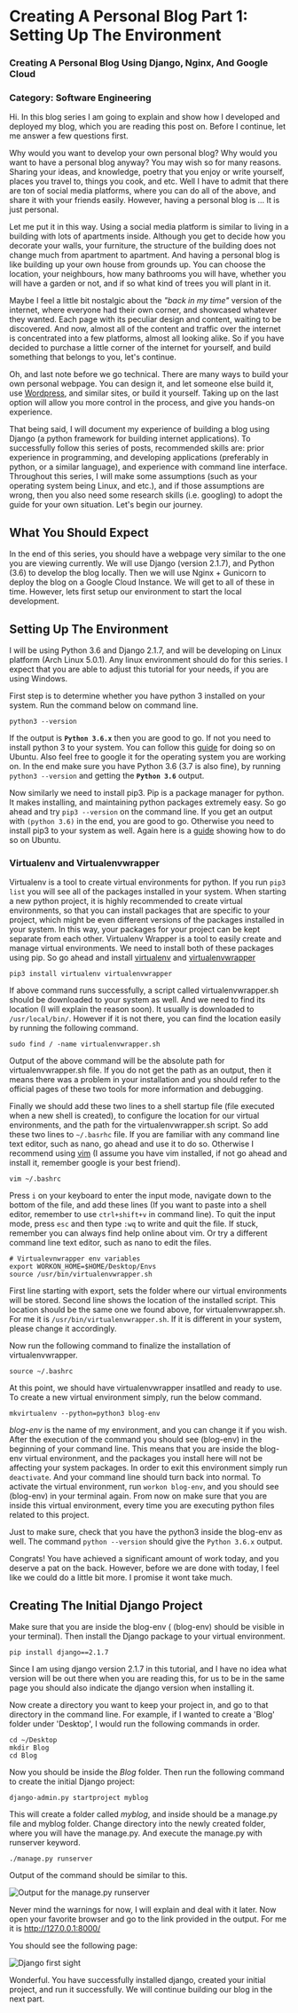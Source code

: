 # Creating A Personal Blog Part 1: Setting Up The Environment

### Creating A Personal Blog Using Django, Nginx, And Google Cloud

### Category: Software Engineering 


Hi. In this blog series I am going to explain and show how I developed and deployed my blog, which you are reading
this post on. Before I continue, let me answer a few questions first.  

Why would you want to develop your own personal blog? Why would you want to have a personal blog anyway? You may wish so
for many reasons. Sharing your ideas, and knowledge, poetry that you enjoy or write yourself, 
places you travel to, things you cook, and etc. Well I have to admit that there are ton of social media platforms, where 
you can do all of the above, and share it with your friends easily. However, having a personal blog is ... It is just 
personal. 

Let me put it in this way. Using a social media platform is similar to living in a building with lots of apartments inside.
Although you get to decide how you decorate your walls, your furniture, the structure of the building does not change 
much from apartment to apartment. And having a personal blog is like building up your own house from grounds up. You can
choose the location, your neighbours, how many bathrooms you will have, whether you will have a garden or not, and if so what 
kind of trees you will plant in it. 

Maybe I feel a little bit nostalgic about the _"back in my time"_ version of the internet, where everyone had their own
corner, and showcased whatever they wanted. Each page with its peculiar design and content, waiting to be discovered. 
And now, almost all of the content and traffic over the internet is concentrated into a few platforms, almost all
looking alike. So if you have decided to purchase a little corner of the internet for yourself, and build something 
that belongs to you, let's continue.

Oh, and last note before we go technical. There are many ways to build your own personal webpage. You can design it, and 
let someone else build it, use [Wordpress](https://wordpress.com/), and similar sites, or build it yourself. Taking up
on the last option will allow you more control in the process, and give you hands-on experience. 

That being said, I will document my experience of building a blog using Django (a python framework for 
building internet applications). To successfully follow this series of posts, recommended skills are: prior experience in 
programming, and developing applications (preferably in python, or a similar language), and experience with command 
line interface. Throughout this series, I will make some assumptions (such as your operating system being Linux, 
and etc.), and if those assumptions are wrong, then you also need some research skills (i.e. googling) to adopt the 
guide for your own situation. Let's begin our journey.

## What You Should Expect

In the end of this series, you should have a webpage very similar to the one you are viewing currently. We will use
Django (version 2.1.7), and Python (3.6) to develop the blog locally. Then we will use Nginx + Gunicorn to deploy the 
blog on a Google Cloud Instance. We will get to all of these in time. However, lets first setup our environment to start
the local development.

## Setting Up The Environment

I will be using Python 3.6 and Django 2.1.7, and will be developing on Linux platform (Arch Linux 5.0.1). 
Any linux environment should do for this series. I expect that you are able to adjust this tutorial for your needs, 
if you are using Windows.

First step is to determine whether you have python 3 installed on your system. Run the command below on command line. 

`python3 --version`

If the output is **`Python 3.6.x`** then you are good to go. If not you need to install python 3 to your system. You can
follow this [guide](https://docs.python-guide.org/starting/install3/linux/) for doing so on Ubuntu. 
Also feel free to google it for the operating system you are working on. In the end make sure you have Python 3.6 
(3.7 is also fine), by running `python3 --version` and getting the **`Python 3.6`** output.  

Now similarly we need to install pip3. Pip is a package manager for python. It makes installing, and maintaining python
packages extremely easy. So go ahead and try `pip3 --version` on the command line. If you get an output with 
`(python 3.6)` in the end, you are good to go. Otherwise you need to install pip3 to your system as well. Again here is a 
[guide](https://linuxize.com/post/how-to-install-pip-on-ubuntu-18.04/) showing how to do so on Ubuntu.

### Virtualenv and Virtualenvwrapper
Virtualenv is a tool to create virtual environments for python. If you run `pip3 list` you will see all of the packages
installed in your system. When starting a new python project, it is highly recommended to create virtual environments,
so that you can install packages that are specific to your project, which might be even different versions of the 
packages installed in your system. In this way, your packages for your project can be kept separate from each other.
Virtualenv Wrapper is a tool to easily create and manage virtual environments. We need to install both of these packages
using pip. So go ahead and install [virtualenv](https://pypi.org/project/virtualenv/) and 
[virtualenvwrapper](https://virtualenvwrapper.readthedocs.io/en/latest/index.html)

`pip3 install virtualenv virtualenvwrapper`

If above command runs successfully, a script called virtualenvwrapper.sh should be downloaded to your system as well. 
And we need to find its location (I will explain the reason soon). It usually is downloaded to `/usr/local/bin/`. 
However if it is not there, you can find the location easily by running the following command.

`sudo find / -name virtualenvwrapper.sh`

Output of the above command will be the absolute path for virtualenvwrapper.sh file. If you do not get the path
as an output, then it means there was a problem in your installation and you should refer to the official pages 
of these two tools for more information and debugging.

Finally we should add these two lines to a shell startup file (file executed when a new shell is created), to configure
the location for our virtual environments, and the path for the virtualenvwrapper.sh script. So add these two lines
to `~/.basrhc` file. If you are familiar with any command line text editor, such as nano, go ahead and use it to do so.
Otherwise I recommend using [vim](https://www.vim.org/) (I assume you have vim installed, if not go ahead and 
install it, remember google is your best friend).

`vim ~/.bashrc`

Press `i` on your keyboard to enter the input mode, navigate down to the bottom of the file, and add these lines (If
you want to paste into a shell editor, remember to use `ctrl+shift+v` in command line). To quit the input mode, press 
`esc` and then type `:wq` to write and quit the file. If stuck, remember you can always find help online about vim. Or
try a different command line text editor, such as nano to edit the files.

```
# Virtualevnwrapper env variables
export WORKON_HOME=$HOME/Desktop/Envs
source /usr/bin/virtualenvwrapper.sh
```

First line starting with export, sets the folder where our virtual environments will be stored. Second line shows the
location of the installed script. This location should be the same one we found above, for virtualenvwrapper.sh. For me
it is `/usr/bin/virtualenvwrapper.sh`. If it is different in your system, please change it accordingly.

Now run the following command to finalize the installation of virtualenvwrapper.

`source ~/.bashrc`

At this point, we should have virtualenvwrapper insatlled and ready to use. To create a new virtual environment simply, 
run the below command.

`mkvirtualenv --python=python3 blog-env`

_blog-env_ is the name of my environment, and you can change it if you wish. After the execution of the command you 
should see (blog-env) in the beginning of your command line. This means that you are inside the 
blog-env virtual environment, and the packages you install here will not be affecting your system packages. In order to
exit this environment simply run `deactivate`. And your command line should turn back into normal. To activate
the virtual environment, run `workon blog-env`, and you should see (blog-env) in your terminal again. From now on make sure
that you are inside this virtual environment, every time you are executing python files related to this project.

Just to make sure, check that you have the python3 inside the blog-env as well. The command `python --version`
should give the `Python 3.6.x` output.

Congrats! You have achieved a significant amount of work today, and you deserve a pat on the back. However, before we are
done with today, I feel like we could do a little bit more. I promise it wont take much.

## Creating The Initial Django Project

Make sure that you are inside the blog-env ( (blog-env) should be visible in your terminal). Then install the 
Django package to your virtual environment.

`pip install django==2.1.7`

Since I am using django version 2.1.7 in this tutorial, and I have no idea what version will be out there when you are
reading this, for us to be in the same page you should also indicate the django version when installing it.

Now create a directory you want to keep your project in, and go to that directory in the command line. 
For example, if I wanted to create a 'Blog' folder under 'Desktop', I would run the following commands in order.

```
cd ~/Desktop
mkdir Blog
cd Blog
```

Now you should be inside the _Blog_ folder. Then run the following command to create the initial Django project:

`django-admin.py startproject myblog`

This will create a folder called _myblog_, and inside should be a manage.py file and myblog folder. Change directory into
the newly created folder, where you will have the manage.py. And execute the manage.py with runserver keyword.

`./manage.py runserver`

Output of the command should be similar to this.

![Output for the manage.py runserver](imgs/manage_py_runserver_output.png)

Never mind the warnings for now, I will explain and deal with it later. Now open your favorite browser and go to
the link provided in the output. For me it is http://127.0.0.1:8000/

You should see the following page:

![Django first sight](imgs/django_first_sight.png)

Wonderful. You have successfully installed django, created your initial project, and run it successfully. We will
continue building our blog in the next part.
